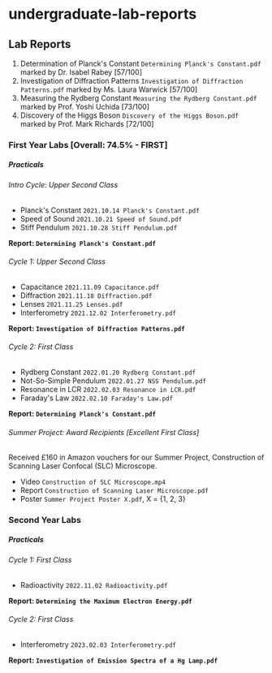 # undergraduate-lab-reports

## Lab Reports

1. Determination of Planck's Constant `Determining Planck's Constant.pdf`
   marked by Dr. Isabel Rabey [57/100]
2. Investigation of Diffraction Patterns `Investigation of Diffraction Patterns.pdf`
   marked by Ms. Laura Warwick [57/100]
3. Measuring the Rydberg Constant `Measuring the Rydberg Constant.pdf`
   marked by Prof. Yoshi Uchida [73/100]
4. Discovery of the Higgs Boson `Discovery of the Higgs Boson.pdf`
   marked by Prof. Mark Richards [72/100]

### First Year Labs [Overall: 74.5% - FIRST]

##### Practicals

###### Intro Cycle: Upper Second Class

- Planck's Constant `2021.10.14 Planck's Constant.pdf`
- Speed of Sound `2021.10.21 Speed of Sound.pdf`
- Stiff Pendulum `2021.10.28 Stiff Pendulum.pdf`

**Report: `Determining Planck's Constant.pdf`**

###### Cycle 1: Upper Second Class

- Capacitance `2021.11.09 Capacitance.pdf`
- Diffraction `2021.11.18 Diffraction.pdf`
- Lenses `2021.11.25 Lenses.pdf`
- Interferometry `2021.12.02 Interferometry.pdf`

**Report: `Investigation of Diffraction Patterns.pdf`**

###### Cycle 2: First Class

- Rydberg Constant `2022.01.20 Rydberg Constant.pdf`
- Not-So-Simple Pendulum `2022.01.27 NSS Pendulum.pdf`
- Resonance in LCR `2022.02.03 Resonance in LCR.pdf`
- Faraday's Law `2022.02.10 Faraday's Law.pdf`

**Report: `Determining Planck's Constant.pdf`**

###### Summer Project: Award Recipients [Excellent First Class]

Received £160 in Amazon vouchers for our Summer Project, Construction of Scanning Laser Confocal (SLC) Microscope.

- Video `Construction of SLC Microscope.mp4`
- Report `Construction of Scanning Laser Microscope.pdf`
- Poster `Summer Project Poster X.pdf`,  X = {1, 2, 3}

### Second Year Labs

##### Practicals

###### Cycle 1: First Class

- Radioactivity `2022.11.02 Radioactivity.pdf`

**Report: `Determining the Maximum Electron Energy.pdf`**

###### Cycle 2: First Class

- Interferometry `2023.02.03 Interferometry.pdf`

**Report: `Investigation of Emission Spectra of a Hg Lamp.pdf`**